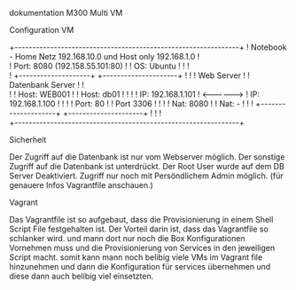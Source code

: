 dokumentation M300 Multi VM 

Configuration VM 

+---------------------------------------------------------------+
! Notebook - Home Netz 192.168.10.0 und Host only 192.168.1.0   !                 
! Port: 8080 (192.158.55.101:80)                                !
! OS: Ubuntu 	                                                !
!                                                               !	
!    +--------------------+          +---------------------+    !
!    ! Web Server         !          ! Datenbank Server    !    !       
!    ! Host: WEB001       !          ! Host: db01          !    !
!    ! IP: 192.168.1.101  ! <------> ! IP: 192.168.1.100   !    !
!    ! Port: 80           !          ! Port 3306           !    !
!    ! Nat: 8080          !          ! Nat: -              !    !
!    +--------------------+          +---------------------+    !
!                                                               !	
+---------------------------------------------------------------+

Sicherheit

Der Zugriff auf die Datenbank ist nur vom Webserver möglich. Der sonstige Zugriff auf die Datenbank ist unterdrückt. Der Root User wurde auf dem DB Server Deaktiviert. Zugriff nur noch mit Persöndlichem Admin möglich. (für genauere Infos Vagrantfile anschauen.)

Vagrant

Das Vagrantfile ist so aufgebaut, dass die Provisionierung in einem Shell Script File festgehalten ist. Der Vorteil darin ist, dass das Vagrantfile so schlanker wird. und mann dort nur noch die Box Konfigurationen Vornehmen muss und die Provisionierung von Services in den jeweiligen Script macht. somit kann mann noch belibig viele VMs im Vagrant file hinzunehmen und dann die Konfiguration für services übernehmen und diese dann auch belibig viel einsetzten. 

